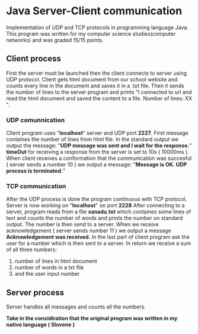# Java Server-Client communication
Implementation of UDP and TCP protocols in programming language Java.
This program was written for my computer science studies(computer networks) and was graded 15/15 points.

## Client process
First the server must be launched then the client connects to server using UDP protocol.
Client gets html document from our school website and counts every line in the document and saves it in a .txt file.
Then it sends the number of lines to the server program and prints "I connected to url and read the html document and saved the content to a file. Number of lines: XX ".

### UDP comunnication

Client program uses "**localhost**" server and UDP port **2227**.
First message containes the number of lines from html file. In the standard output we output the message: "**UDP message was sent and I wait for the response.**" **timeOut** for receiving a response from the server is set to 10s ( 10000ms ).
When client receives a conformation that the communication was succesful ( server sends a number 10 ) we output a message:
"**Message is OK. UDP process is terminated.**"

### TCP communication
After the UDP process is done the program continuous with TCP protocol. Server is now working on "**localhost**" on port **2228**
After connecting to a server, program reads from a file **xanadu.txt** which containes some lines of text and counts the number of words and prints the number on standard output. The number is then send to a server.
When we receive acknowledgement ( server sends number 11 ) we output a message **Acknowledgement was received.**
In the last part of client program ask the user for a number which is then sent to a server.
In return we receive a sum of all three numbers: 
1. number of lines in html document 
2. number of words in a txt file 
3. and the user input number

## Server process
Server handles all messages and counts all the numbers.

**Take in  the considiration that the original program was written in my native language ( Slovene )**
